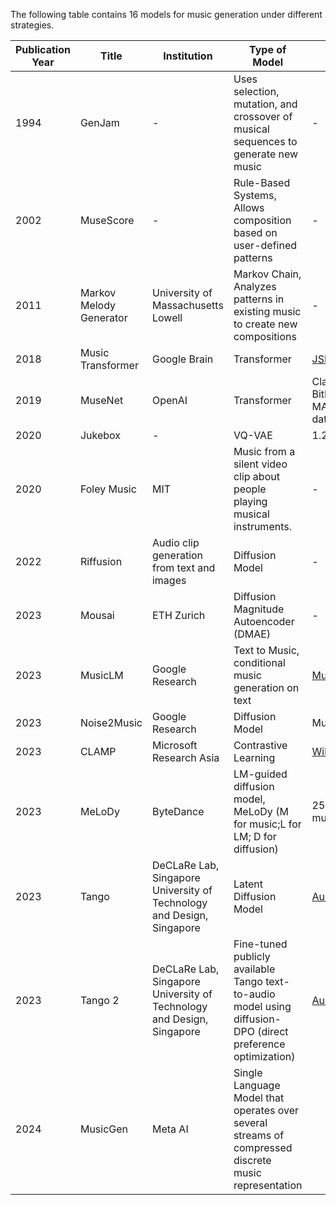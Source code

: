 The following table contains 16 models for music generation under different strategies.

| Publication Year | Title                                                                                        | Institution                         | Type of Model                              | Dataset                     | Paper                                                                                                 | Code |
|------------------|----------------------------------------------------------------------------------------------|-------------------------------------|--------------------------------------------|-----------------------------|-------------------------------------------------------------------------------------------------------|------|
| 1994             | GenJam                                                                                       | -                                   | Uses selection, mutation, and crossover of musical sequences to generate new music                           | -                           | -             
| 2002             | MuseScore                                                                                  | -                                   | Rule-Based Systems, Allows composition based on user-defined patterns                         | -                           | -                                                   | -    |
| 2011             | Markov Melody Generator                                                                      | University of Massachusetts Lowell  | Markov Chain, Analyzes patterns in existing music to create new compositions                                | -                           | -                                                   | -    |
| 2018             | Music Transformer                                                                            | Google Brain                                   | Transformer                                 | [JSB-Chorales](https://github.com/czhuang/JSB-Chorales-dataset)                           | [Link](https://arxiv.org/abs/1809.04281)                                                   | [Link](https://github.com/jason9693/MusicTransformer-pytorch)  |
| 2019             | MuseNet                                                                                      | OpenAI                              | Transformer                                 | ClassicalArchives, BitMidi, MAESTRO dataset  | [Link](https://doi.org/10.48550/arXiv.1907.04545)                                                    | [Link](https://github.com/openai/musenet)              |
| 2020             | Jukebox                                                                                      | -                                   | VQ-VAE                                      | 1.2 million songs           | [Link](https://doi.org/10.1109/TPAMI.2019.2905854)                                                    | [Link](https://github.com/openai/jukebox)              |
| 2020             | Foley Music                                                                                  | MIT                                   | Music from a silent video clip about people playing musical instruments.                             | -                           | [Link](https://arxiv.org/abs/2007.10984)                                                    | [Link](https://github.com/chuangg/Foley-Music)      |
| 2022             | Riffusion                                                                                    | Audio clip generation from text and images                                   | Diffusion Model                       | -                           | -                                                   | [Code is not available](https://github.com/riffusion/riffusion)             |
| 2023             | Mousai                                                                                       | ETH Zurich                                   | Diffusion Magnitude Autoencoder (DMAE)      | -                           | [Link](https://arxiv.org/pdf/2301.11757)                                                  | [Link](https://github.com/archinetai/audio-diffusion-pytorch)         |
| 2023             | MusicLM                                                                                      | Google Research                                   | Text to Music,  conditional music generation on text                 | [MusicCaps](https://www.kaggle.com/datasets/googleai/musiccaps)                           | [Link](https://arxiv.org/abs/2301.11325)                                                    | [Link](https://github.com/lucidrains/musiclm-pytorch)  |
| 2023             | Noise2Music                                                                                  | Google Research                                   | Diffusion Model                             | MuLaMCap                           | [Link](https://arxiv.org/abs/2302.03917)                                                    | -      |
| 2023             | CLAMP | Microsoft Research Asia                                   | Contrastive Learning                        | [WikiMT](https://huggingface.co/datasets/sander-wood/wikimusictext)                           | [Link](https://arxiv.org/abs/2304.11029)                                                             | [Link](https://github.com/microsoft/muzic/tree/main/clamp)    |
| 2023             | MeLoDy                                                            | ByteDance                           | LM-guided diffusion model, MeLoDy (M for music;L for LM; D for diffusion)                   | 257k hours of music         | [Link](https://Efficient-MeLoDy.github.io/)                                                           | -    |
| 2023             | Tango              | DeCLaRe Lab, Singapore University of Technology and Design, Singapore                                   | Latent Diffusion Model                      | [AudioCaps](https://audiocaps.github.io/)                           | [Link](https://arxiv.org/abs/2304.13731)                                                             | [Link](https://github.com/declare-lab/tango)    |
| 2023             | Tango 2 | DeCLaRe Lab, Singapore University of Technology and Design, Singapore                                   | Fine-tuned publicly available Tango text-to-audio model using diffusion-DPO (direct preference optimization)              | [Audio-Alpaca](https://huggingface.co/datasets/declare-lab/audio-alpaca)                            | [Link](https://arxiv.org/abs/2404.09956)                                                             | [Link](https://tango2-web.github.io/)    |
|2024 | MusicGen | Meta AI | Single Language Model that operates over several streams of compressed discrete music representation | | | [Link](https://github.com/facebookresearch/audiocraft) | 
